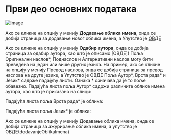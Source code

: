 # Први део основних података
 
 ![image](https://user-images.githubusercontent.com/29538544/178759275-9ae20e2e-1e1a-4d96-8db8-a88bde6fd98d.png)

Ако се кликне на опцију у менију **Додавање облика имена**, онда се добија страница за додавање новог облика имена, а Упутство је [ОВДЕ](dodavanjeOblikaImena.md)

Ако се кликне на опцију у менију **Одабир аутора**, онда се добија страница за одабир аутора, као што је описамо [ОВДЕ]( 
Поља Оригинални наслов*,  Поднаслов и Алтернативни наслов могу бити преведена на један или више других језика. На пример, ако се кликне на опцију у менију Превод наслова, онда се добија страница за превод наслова на друге језике, а Упутство је ОВДЕ 
 Поља Аутор*, Врста рада* и Језик* садрже падајућу листи. Ознака * означава да је то поље обавезно. Падајућа листа поља Аутор* садржи различите облике имена аутора, као што је приказано на слици:   
 
Падајућа листа поља Врста рада* је облика:   
 
Падајућа листа поља Језик* је облика:   
 
Ако се кликне на опцију у менију Додавање облика имена, онда се добија страница за ажурирање облика имена, а упутство је ОВДЕ(dodavanjeOblikaImena)

